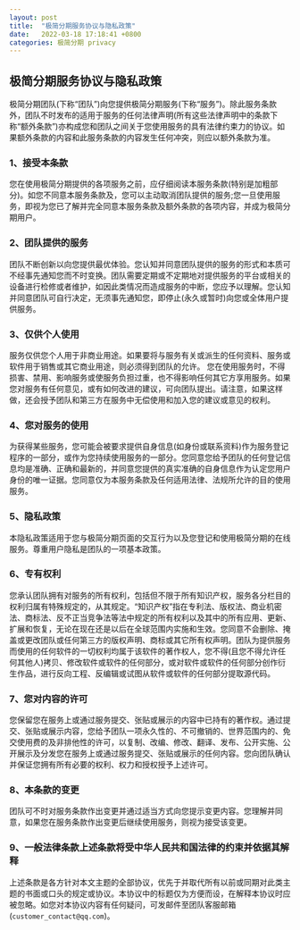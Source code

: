 ```yaml
---
layout: post
title:  "极简分期服务协议与隐私政策"
date:   2022-03-18 17:18:41 +0800
categories: 极简分期 privacy
---
```


## 极简分期服务协议与隐私政策

极简分期团队(下称“团队”)向您提供极简分期服务(下称“服务”)。除此服务条款外，团队不时发布的适用于服务的任何法律声明(所有这些法律声明中的条款下称“额外条款”)亦构成您和团队之间关于您使用服务的具有法律约束力的协议。如果额外条款的内容和此服务条款的内容发生任何冲突，则应以额外条款为准。

### 1、接受本条款

您在使用极简分期提供的各项服务之前，应仔细阅读本服务条款(特别是加粗部分)。如您不同意本服务条款及，您可以主动取消团队提供的服务;您一旦使用服务，即视为您已了解并完全同意本服务条款及额外条款的各项内容，并成为极简分期用户。

### 2、团队提供的服务

团队不断创新以向您提供最优体验。您认知并同意团队提供的服务的形式和本质可不经事先通知您而不时变换。团队需要定期或不定期地对提供服务的平台或相关的设备进行检修或者维护，如因此类情况而造成服务的中断，您应予以理解。您认知并同意团队可自行决定，无须事先通知您，即停止(永久或暂时)向您或全体用户提供服务。

### 3、仅供个人使用

服务仅供您个人用于非商业用途。如果要将与服务有关或派生的任何资料、服务或软件用于销售或其它商业用途，则必须得到团队的允许。 您在使用服务时，不得损害、禁用、影响服务或使服务负担过重，也不得影响任何其它方享用服务。如果您对服务有任何意见，或有如何改进的建议，可向团队提出。请注意，如果这样做，还会授予团队和第三方在服务中无偿使用和加入您的建议或意见的权利。

### 4、您对服务的使用

为获得某些服务，您可能会被要求提供自身信息(如身份或联系资料)作为服务登记程序的一部分，或作为您持续使用服务的一部分。您同意您给予团队的任何登记信息均是准确、正确和最新的，并同意您提供的真实准确的自身信息作为认定您用户身份的唯一证据。您同意仅为本服务条款及任何适用法律、法规所允许的目的使用服务。

### 5、隐私政策

本隐私政策适用于您与极简分期页面的交互行为以及您登记和使用极简分期的在线服务。尊重用户隐私是团队的一项基本政策。

### 6、专有权利

您承认团队拥有对服务的所有权利，包括但不限于所有知识产权，服务各分栏目的权利归属有特殊规定的，从其规定。“知识产权”指在专利法、版权法、商业机密法、商标法、反不正当竞争法等法中规定的所有权利以及其中的所有应用、更新、扩展和恢复，无论在现在还是以后在全球范围内实施和生效。您同意不会删除、掩盖或更改团队或任何第三方的版权声明、商标或其它所有权声明。团队为提供服务而使用的任何软件的一切权利均属于该软件的著作权人，您不得(且您不得允许任何其他人)拷贝、修改软件或软件的任何部分，或对软件或软件的任何部分创作衍生作品，进行反向工程、反编辑或试图从软件或软件的任何部分提取源代码。

### 7、您对内容的许可

您保留您在服务上或通过服务提交、张贴或展示的内容中已持有的著作权。通过提交、张贴或展示内容，您给予团队一项永久性的、不可撤销的、世界范围内的、免交使用费的及非排他性的许可，以复制、改编、修改、翻译、发布、公开实施、公开展示及分发您在服务上或通过服务提交、张贴或展示的任何内容。您向团队确认并保证您拥有所有必要的权利、权力和授权授予上述许可。

### 8、本条款的变更

团队可不时对服务条款作出变更并通过适当方式向您提示变更内容。您理解并同意，如果您在服务条款作出变更后继续使用服务，则视为接受该变更。

### 9、一般法律条款上述条款将受中华人民共和国法律的约束并依据其解释

上述条款是各方针对本文主题的全部协议，优先于并取代所有以前或同期对此类主题的书面或口头的规定或协议。本协议中的标题仅为方便而设，在解释本协议时应被忽略。如您对本协议内容有任何疑问，可发邮件至团队客服邮箱(`customer_contact@qq.com`)。
